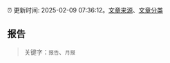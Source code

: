 :alarm_clock: 更新时间: 2025-02-09 07:36:12。[文章来源](/README.md)、[文章分类](/TAGS.md)

## 报告


> 关键字：`报告`、`月报`



